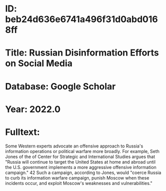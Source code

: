 # ID: beb24d636e6741a496f31d0abd0168ff
# Title: Russian Disinformation Efforts on Social Media
# Database: Google Scholar
# Year: 2022.0
# Fulltext:
Some Western experts advocate an offensive approach to Russia's information operations or political warfare more broadly.
For example, Seth Jones of the of Center for Strategic and International Studies argues that "Russia will continue to target the United States at home and abroad until the U.S. government implements a more aggressive offensive information campaign."
42 Such a campaign, according to Jones, would "coerce Russia to curb its information warfare campaign, punish Moscow when these incidents occur, and exploit Moscow's weaknesses and vulnerabilities."